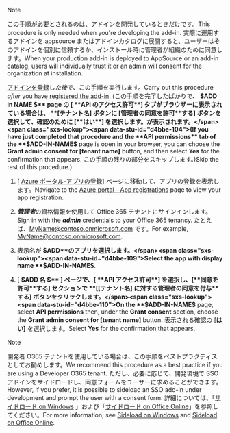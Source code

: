 
> [!NOTE]
> <span data-ttu-id="d4bbe-101">この手順が必要とされるのは、アドインを開発しているときだけです。</span><span class="sxs-lookup"><span data-stu-id="d4bbe-101">This procedure is only needed when you're developing the add-in.</span></span> <span data-ttu-id="d4bbe-102">実際に運用するアドインを appsource またはアドインカタログに展開すると、ユーザーはそのアドインを個別に信頼するか、インストール時に管理者が組織のために同意します。</span><span class="sxs-lookup"><span data-stu-id="d4bbe-102">When your production add-in is deployed to AppSource or an add-in catalog, users will individually trust it or an admin will consent for the organization at installation.</span></span>

<span data-ttu-id="d4bbe-103">[アドインを登録](../develop/register-sso-add-in-aad-v2.md)し*た後*で、この手順を実行します。</span><span class="sxs-lookup"><span data-stu-id="d4bbe-103">Carry out this procedure *after* you have [registered the add-in](../develop/register-sso-add-in-aad-v2.md).</span></span> <span data-ttu-id="d4bbe-104">(この手順を完了したばかりで、 **$ADD in NAME $** page の [ **API のアクセス許可**] タブがブラウザーに表示されている場合は、 **[テナント名] ボタンに [管理者の同意を許可**する] ボタンを選択して、確認のために [**はい**] を選択します。が表示されます。</span><span class="sxs-lookup"><span data-stu-id="d4bbe-104">(If you have just completed that procedure and the **API permissions** tab of the **$ADD-IN-NAME$** page is open in your browser, you can choose the **Grant admin consent for [tenant name]** button, and then select **Yes** for the confirmation that appears.</span></span> <span data-ttu-id="d4bbe-105">この手順の残りの部分をスキップします。)</span><span class="sxs-lookup"><span data-stu-id="d4bbe-105">Skip the rest of this procedure.)</span></span>

1. <span data-ttu-id="d4bbe-106">[ [Azure ポータル-アプリの登録](https://go.microsoft.com/fwlink/?linkid=2083908)] ページに移動して、アプリの登録を表示します。</span><span class="sxs-lookup"><span data-stu-id="d4bbe-106">Navigate to the [Azure portal - App registrations](https://go.microsoft.com/fwlink/?linkid=2083908) page to view your app registration.</span></span>

1. <span data-ttu-id="d4bbe-107">***管理者***の資格情報を使用して Office 365 テナントにサインインします。</span><span class="sxs-lookup"><span data-stu-id="d4bbe-107">Sign in with the ***admin*** credentials to your Office 365 tenancy.</span></span> <span data-ttu-id="d4bbe-108">たとえば、MyName@contoso.onmicrosoft.com です。</span><span class="sxs-lookup"><span data-stu-id="d4bbe-108">For example, MyName@contoso.onmicrosoft.com.</span></span>

1. <span data-ttu-id="d4bbe-109">表示名が **$ADD**のアプリを選択します。</span><span class="sxs-lookup"><span data-stu-id="d4bbe-109">Select the app with display name **$ADD-IN-NAME$**.</span></span>

1. <span data-ttu-id="d4bbe-110">[ **$ADD 名 $** ] ページで、[ **API アクセス許可**] を選択し、[**同意を許可**する] セクションで **[[テナント名] に対する管理者の同意を付与**する] ボタンをクリックします。</span><span class="sxs-lookup"><span data-stu-id="d4bbe-110">On the **$ADD-IN-NAME$** page, select **API permissions** then, under the **Grant consent** section, choose the **Grant admin consent for [tenant name]** button.</span></span> <span data-ttu-id="d4bbe-111">表示される確認の [**はい]** を選択します。</span><span class="sxs-lookup"><span data-stu-id="d4bbe-111">Select **Yes** for the confirmation that appears.</span></span>

> [!NOTE]
> <span data-ttu-id="d4bbe-112">開発者 O365 テナントを使用している場合は、この手順をベストプラクティスとしてお勧めします。</span><span class="sxs-lookup"><span data-stu-id="d4bbe-112">We recommend this procedure as a best practice if you are using a Developer O365 tenant.</span></span> <span data-ttu-id="d4bbe-113">ただし、必要に応じて、開発環境で SSO アドインをサイドロードし、同意フォームをユーザーに求めることができます。</span><span class="sxs-lookup"><span data-stu-id="d4bbe-113">However, if you prefer, it is possible to sideload an SSO add-in under development and prompt the user with a consent form.</span></span> <span data-ttu-id="d4bbe-114">詳細については、「[サイドロード on Windows](/office/dev/add-ins/testing/create-a-network-shared-folder-catalog-for-task-pane-and-content-add-ins) 」および「[サイドロード on Office Online](/office/dev/add-ins/testing/sideload-office-add-ins-for-testing)」を参照してください。</span><span class="sxs-lookup"><span data-stu-id="d4bbe-114">For more information, see [Sideload on Windows](/office/dev/add-ins/testing/create-a-network-shared-folder-catalog-for-task-pane-and-content-add-ins) and [Sideload on Office Online](/office/dev/add-ins/testing/sideload-office-add-ins-for-testing).</span></span>
